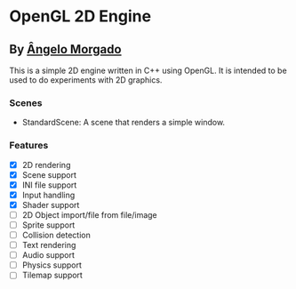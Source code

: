 # OpenGL 2D Engine
## By [Ângelo Morgado](https://github.com/angelomorgado)

This is a simple 2D engine written in C++ using OpenGL. It is intended to be used to do experiments with 2D graphics.

### Scenes

- StandardScene: A scene that renders a simple window.

### Features

- [x] 2D rendering
- [x] Scene support
- [x] INI file support
- [x] Input handling
- [x] Shader support
- [ ] 2D Object import/file from file/image
- [ ] Sprite support
- [ ] Collision detection
- [ ] Text rendering
- [ ] Audio support
- [ ] Physics support
- [ ] Tilemap support
